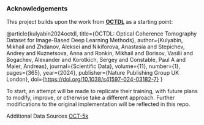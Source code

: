 
### Acknowledgements

This project builds upon the work from [**OCTDL**](https://github.com/MikhailKulyabin/OCTDL?tab=readme-ov-file) as a starting point:

@article{kulyabin2024octdl,
  title={OCTDL: Optical Coherence Tomography Dataset for Image-Based Deep Learning Methods},
  author={Kulyabin, Mikhail and Zhdanov, Aleksei and Nikiforova, Anastasia and Stepichev, Andrey 
          and Kuznetsova, Anna and Ronkin, Mikhail and Borisov, Vasilii and Bogachev, Alexander 
          and Korotkich, Sergey and Constable, Paul A and Maier, Andreas},
  journal={Scientific Data},
  volume={11},
  number={1},
  pages={365},
  year={2024},
  publisher={Nature Publishing Group UK London},
  doi={https://doi.org/10.1038/s41597-024-03182-7}
}

To start, an attempt will be made to replicate their training, with future plans to modify, improve, or otherwise take a different approach.  Further modifications to the original implementation will be reflected in this repo.

Additional Data Sources
[OCT-5k](https://www.nature.com/articles/s41597-024-04259-z)
